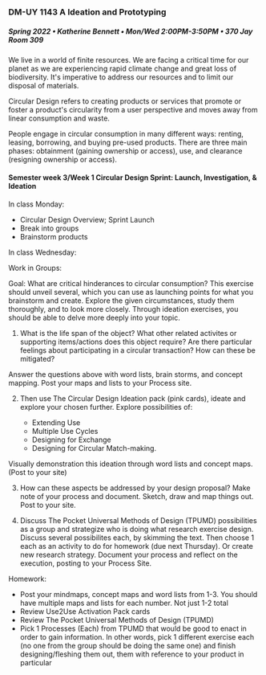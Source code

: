 ### DM-UY 1143 A Ideation and Prototyping
##### Spring 2022 • Katherine Bennett • Mon/Wed 2:00PM-3:50PM • 370 Jay Room 309


We live in a world of finite resources. We are facing a critical time for our planet as we are experiencing rapid climate change and great loss of biodiversity. It's imperative to address our resources and to limit our disposal of materials.

Circular Design refers to creating products or services that promote or foster a product's circularity from a user perspective and moves away from linear consumption and waste.

People engage in circular consumption in many different ways: renting, leasing, borrowing, and buying pre-used products. There are three main phases: obtainment (gaining ownership or access), use, and clearance (resigning ownership or access).

#### Semester week 3/Week 1 Circular Design Sprint: Launch, Investigation, & Ideation

In class Monday:
- Circular Design Overview; Sprint Launch
- Break into groups
- Brainstorm products

In class Wednesday:

Work in Groups:

Goal: What are critical hinderances to circular consumption? This exercise should unveil several, which you can use as launching points for what you brainstorm and create. Explore the given circumstances, study them thoroughly, and to look more closely. Through ideation exercises, you should be able to delve more deeply into your topic.



1. What is the life span of the object? What other related activites or supporting items/actions does this object require? Are there particular feelings about participating in a circular transaction? How can these be mitigated?

Answer the questions above with word lists, brain storms, and concept mapping. Post your maps and lists to your Process site.

2. Then use The Circular Design Ideation pack (pink cards), ideate and explore your chosen further. Explore possibilities of:

	- Extending Use
	- Multiple Use Cycles
	- Designing for Exchange
	- Designing for Circular Match-making. 

Visually demonstration this ideation through word lists and concept maps. (Post to your site)

3. How can these aspects be addressed by your design proposal? Make note of your process and document. Sketch, draw and map things out. Post to your site.


4. Discuss The Pocket Universal Methods of Design (TPUMD) possibilities as a group and strategize who is doing what research exercise design. Discuss several possibilites each, by skimming the text. Then choose 1 each as an activity to do for homework (due next Thursday). Or create new research strategy. Document your process and reflect on the execution, posting to your Process Site. 

Homework:
- Post your mindmaps, concept maps and word lists from 1-3. You should have multiple maps and lists for each number. Not just 1-2 total
- Review Use2Use Activation Pack cards
- Review The Pocket Universal Methods of Design (TPUMD)
- Pick 1 Processes (Each) from TPUMD that would be good to enact in order to gain information. In other words, pick 1 different exercise each (no one from the group should be doing the same one) and finish designing/fleshing them out, them with reference to your product in particular